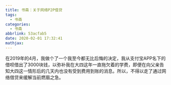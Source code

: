 ```yaml
---
title: 书斋：关于网络P2P借贷
tags:
  - 书斋
categories:
  - 书斋
abbrlink: 53acfab5
date: 2020-02-01 17:32:41
mathjax:
---
```


在2019年的4月，我做个了一个我至今都无比后悔的决定，我从支付宝APP名下的借呗借出了3000块钱，以弥补我在大四这年一直拖欠着的学费，即便在向父亲告知大四这一情形后的几天内也没有受到费用到账的消息。所以，不得以走了通过网络借贷来缓解当前燃眉之急。

